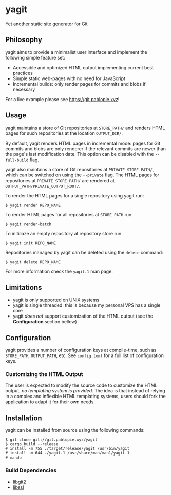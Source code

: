 # yagit

Yet another static site generator for Git

## Philosophy

yagit aims to provide a minimalist user interface and implement the following
simple feature set:

* Accessible and optimized HTML output implementing current best practices
* Simple static web-pages with no need for JavaScript
* Incremental builds: only render pages for commits and blobs if necessary

For a live example please see <https://git.pablopie.xyz>!

## Usage

yagit maintains a store of Git repositories at `STORE_PATH/` and
renders HTML pages for such repositories at the location `OUTPUT_DIR/`.

By default, yagit renders HTML pages in incremental mode: pages for Git
commits and blobs are only renderer if the relevant commits are newer than the
page's last modification date. This option can be disabled with the
`--full-build` flag.

yagit also maintains a store of Git repositories at `PRIVATE_STORE_PATH/`,
which can be switched on using the `--private` flag. The HTML pages for
repositories at `PRIVATE_STORE_PATH/` are rendered at
`OUTPUT_PATH/PRIVATE_OUTPUT_ROOT/`.

To render the HTML pages for a single repository using yagit run:

```console
$ yagit render REPO_NAME
```

To render HTML pages for all repositories at `STORE_PATH` run:

```console
$ yagit render-batch
```

To initiliaze an empty repository at repository store run

```console
$ yagit init REPO_NAME
```

Repositories managed by yagit can be deleted using the `delete` command:

```console
$ yagit delete REPO_NAME
```

For more information check the `yagit.1` man page.

## Limitations

* yagit is only supported on UNIX systems
* yagit is single threaded: this is because my personal VPS has a single core
* yagit _does not_ support customization of the HTML output (see the
  **Configuration** section bellow)

## Configuration

yagit provides a number of configuration keys at compile-time, such as
`STORE_PATH`, `OUTPUT_PATH`, etc. See `config.toml` for a full list of
configuration keys.

### Customizing the HTML Output

The user is expected to modify the source code to customize the HTML output,
_no templating system is provided_. The idea is that instead of relying in a
complex and inflexible HTML templating systems, users should fork the
application to adapt it for their own needs.

## Installation

yagit can be installed from source using the following commands:

```console
$ git clone git://git.pablopie.xyz/yagit
$ cargo build --release
# install -m 755 ./target/release/yagit /usr/bin/yagit
# install -m 644 ./yagit.1 /usr/share/man/man1/yagit.1
# mandb
```

### Build Dependencies

* [libgit2](https://libgit2.org)
* [libssl](https://www.openssl-library.org)
